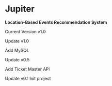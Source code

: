 # Jupiter
**Location-Based Events Recommendation System**

Current Version v1.0

Update v1.0

Add MySQL

Update v0.5

Add Ticket Master API

Update v0.1
Init project
